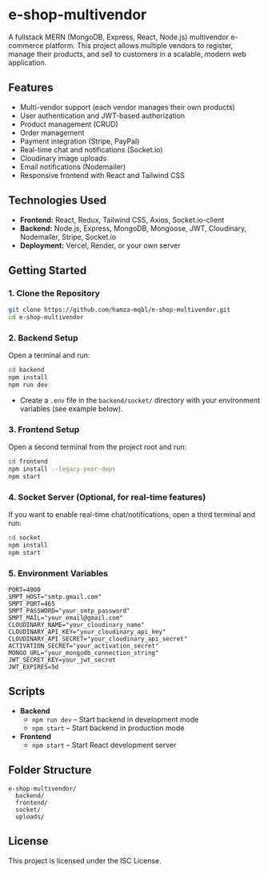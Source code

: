 # e-shop-multivendor

A fullstack MERN (MongoDB, Express, React, Node.js) multivendor e-commerce platform. This project allows multiple vendors to register, manage their products, and sell to customers in a scalable, modern web application.

## Features

- Multi-vendor support (each vendor manages their own products)
- User authentication and JWT-based authorization
- Product management (CRUD)
- Order management
- Payment integration (Stripe, PayPal)
- Real-time chat and notifications (Socket.io)
- Cloudinary image uploads
- Email notifications (Nodemailer)
- Responsive frontend with React and Tailwind CSS

## Technologies Used

- **Frontend:** React, Redux, Tailwind CSS, Axios, Socket.io-client
- **Backend:** Node.js, Express, MongoDB, Mongoose, JWT, Cloudinary, Nodemailer, Stripe, Socket.io
- **Deployment:** Vercel, Render, or your own server

## Getting Started

### 1. Clone the Repository

```bash
git clone https://github.com/hamza-mqbl/e-shop-multivendor.git
cd e-shop-multivendor
```

### 2. Backend Setup

Open a terminal and run:

```bash
cd backend
npm install
npm run dev
```

- Create a `.env` file in the `backend/socket/` directory with your environment variables (see example below).

### 3. Frontend Setup

Open a second terminal from the project root and run:

```bash
cd frontend
npm install --legacy-peer-deps
npm start
```

### 4. Socket Server (Optional, for real-time features)

If you want to enable real-time chat/notifications, open a third terminal and run:

```bash
cd socket
npm install
npm start
```

### 5. Environment Variables

```env
PORT=4000
SMPT_HOST="smtp.gmail.com"
SMPT_PORT=465
SMPT_PASSWORD="your_smtp_password"
SMPT_MAIL="your_email@gmail.com"
CLOUDINARY_NAME="your_cloudinary_name"
CLOUDINARY_API_KEY="your_cloudinary_api_key"
CLOUDINARY_API_SECRET="your_cloudinary_api_secret"
ACTIVATION_SECRET="your_activation_secret"
MONGO_URL="your_mongodb_connection_string"
JWT_SECRET_KEY=your_jwt_secret
JWT_EXPIRES=5d
```

## Scripts

- **Backend**
  - `npm run dev` – Start backend in development mode
  - `npm start` – Start backend in production mode
- **Frontend**
  - `npm start` – Start React development server

## Folder Structure

```
e-shop-multivendor/
  backend/
  frontend/
  socket/
  uploads/
```

## License

This project is licensed under the ISC License.
